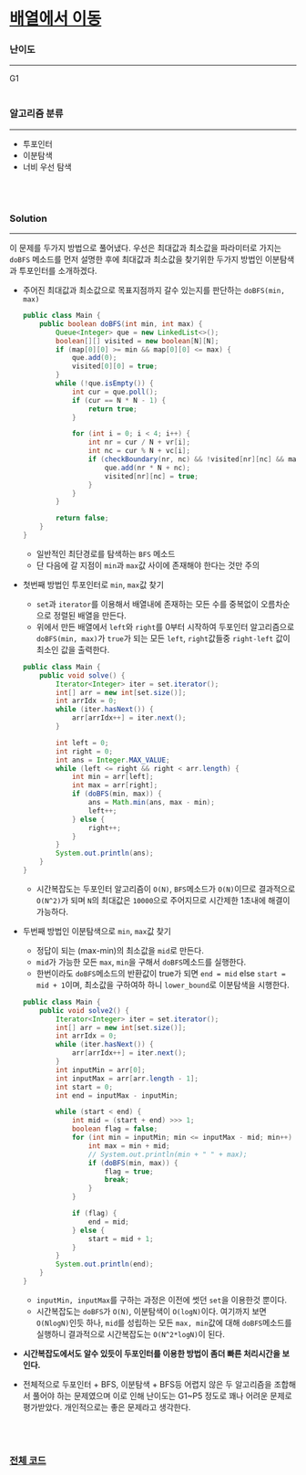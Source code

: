 # [배열에서 이동](https://www.acmicpc.net/problem/1981)

### 난이도

***
G1
<br><br>

### 알고리즘 분류

***

* 투포인터
* 이분탐색
* 너비 우선 탐색

<br><br>

### Solution

***

이 문제를 두가지 방법으로 풀어냈다. 우선은 최대값과 최소값을 파라미터로 가지는 `doBFS` 메소드를 먼저 설명한 후에 최대값과 최소값을 찾기위한 두가지 방법인 이분탐색과 투포인터를 소개하겠다.

* 주어진 최대값과 최소값으로 목표지점까지 갈수 있는지를 판단하는 `doBFS(min, max)`

    ```java
    public class Main {
        public boolean doBFS(int min, int max) {
            Queue<Integer> que = new LinkedList<>();
            boolean[][] visited = new boolean[N][N];
            if (map[0][0] >= min && map[0][0] <= max) {
                que.add(0);
                visited[0][0] = true;
            }
            while (!que.isEmpty()) {
                int cur = que.poll();
                if (cur == N * N - 1) {
                    return true;
                }
    
                for (int i = 0; i < 4; i++) {
                    int nr = cur / N + vr[i];
                    int nc = cur % N + vc[i];
                    if (checkBoundary(nr, nc) && !visited[nr][nc] && map[nr][nc] >= min && map[nr][nc] <= max) {
                        que.add(nr * N + nc);
                        visited[nr][nc] = true;
                    }
                }
            }
    
            return false;
        }
    }
    ```
    * 일반적인 최단경로를 탐색하는 `BFS` 메소드
    * 단 다음에 갈 지점이 `min`과 `max`값 사이에 존재해야 한다는 것만 주의

* 첫번째 방법인 투포인터로 `min`, `max`값 찾기
    * `set`과 `iterator`를 이용해서 배열내에 존재하는 모든 수를 중복없이 오름차순으로 정렬된 배열을 만든다.
    * 위에서 만든 배열에서 `left`와 `right`를 0부터 시작하여 두포인터 알고리즘으로 `doBFS(min, max)`가 `true`가 되는 모든 `left`, `right`값들중 `right-left`
      값이 최소인 값을 출력한다.

    ```java
    public class Main {
        public void solve() {
            Iterator<Integer> iter = set.iterator();
            int[] arr = new int[set.size()];
            int arrIdx = 0;
            while (iter.hasNext()) {
                arr[arrIdx++] = iter.next();
            }
    
            int left = 0;
            int right = 0;
            int ans = Integer.MAX_VALUE;
            while (left <= right && right < arr.length) {
                int min = arr[left];
                int max = arr[right];
                if (doBFS(min, max)) {
                    ans = Math.min(ans, max - min);
                    left++;
                } else {
                    right++;
                }
            }
            System.out.println(ans);
        }
    }
    ```
    * 시간복잡도는 두포인터 알고리즘이 `O(N)`, `BFS`메소드가 `O(N)`이므로 결과적으로 `O(N^2)`가 되며 `N`의 최대값은 `10000`으로 주어지므로 시간제한 1초내에 해결이 가능하다.

* 두번째 방법인 이분탐색으로 `min`, `max`값 찾기
    * 정답이 되는 (max-min)의 최소값을 `mid`로 만든다.
    * `mid`가 가능한 모든 `max`, `min`을 구해서 `doBFS`메소드를 실행한다.
    * 한번이라도 `doBFS`메소드의 반환값이 true가 되면 `end = mid` else `start = mid + 1`이며, 최소값을 구하여하 하니 `lower_bound`로 이분탐색을 시행한다.

    ```java
    public class Main {
        public void solve2() {
            Iterator<Integer> iter = set.iterator();
            int[] arr = new int[set.size()];
            int arrIdx = 0;
            while (iter.hasNext()) {
                arr[arrIdx++] = iter.next();
            }
            int inputMin = arr[0];
            int inputMax = arr[arr.length - 1];
            int start = 0;
            int end = inputMax - inputMin;
    
            while (start < end) {
                int mid = (start + end) >>> 1;
                boolean flag = false;
                for (int min = inputMin; min <= inputMax - mid; min++) {
                    int max = min + mid;
                    // System.out.println(min + " " + max);
                    if (doBFS(min, max)) {
                        flag = true;
                        break;
                    }
                }
    
                if (flag) {
                    end = mid;
                } else {
                    start = mid + 1;
                }
            }
            System.out.println(end);
        }
    }
    ```
    * `inputMin, inputMax`를 구하는 과정은 이전에 썻던 `set`을 이용한것 뿐이다.
    * 시간복잡도는 `doBFS`가 `O(N)`, 이분탐색이 `O(logN)`이다. 여기까지 보면 `O(NlogN)`인듯 하나, `mid`를 성립하는 모든 `max, min`값에 대해 `doBFS`메소드를
      실행하니 결과적으로 시간복잡도는 `O(N^2*logN)`이 된다.

* **시간복잡도에서도 알수 있듯이 두포인터를 이용한 방법이 좀더 빠른 처리시간을 보인다.**

* 전체적으로 두포인터 + BFS, 이분탐색 + BFS등 어렵지 않은 두 알고리즘을 조합해서 풀어야 하는 문제였으며 이로 인해 난이도는 G1~P5 정도로 꽤나 어려운 문제로 평가받았다. 개인적으로는 좋은 문제라고
  생각한다.

<br><br>

### [전체 코드](https://github.com/Jungmin-Seo0527/CodingTest/blob/main/src/twoPointer/BOJ1981_배열에서_이동.java)
